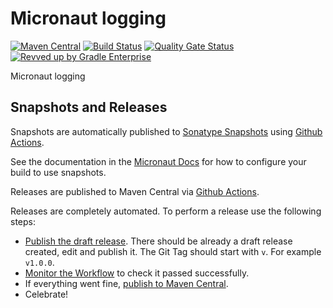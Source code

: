 <!-- Checklist: https://github.com/micronaut-projects/micronaut-core/wiki/New-Module-Checklist -->

# Micronaut logging

[![Maven Central](https://img.shields.io/maven-central/v/io.micronaut.logging/micronaut-logging.svg?label=Maven%20Central)](https://search.maven.org/search?q=g:%22io.micronaut.logging%22%20AND%20a:%22micronaut-logging%22)
[![Build Status](https://github.com/micronaut-projects/micronaut-logging/workflows/Java%20CI/badge.svg)](https://github.com/micronaut-projects/micronaut-logging/actions)
[![Quality Gate Status](https://sonarcloud.io/api/project_badges/measure?project=micronaut-projects_micronaut-logging&metric=alert_status)](https://sonarcloud.io/summary/new_code?id=micronaut-projects_micronaut-logging)
[![Revved up by Gradle Enterprise](https://img.shields.io/badge/Revved%20up%20by-Gradle%20Enterprise-06A0CE?logo=Gradle&labelColor=02303A)](https://ge.micronaut.io/scans)

Micronaut logging

## Snapshots and Releases

Snapshots are automatically published to [Sonatype Snapshots](https://s01.oss.sonatype.org/content/repositories/snapshots/io/micronaut/) using [Github Actions](https://github.com/micronaut-projects/micronaut-logging/actions).

See the documentation in the [Micronaut Docs](https://docs.micronaut.io/latest/guide/index.html#usingsnapshots) for how to configure your build to use snapshots.

Releases are published to Maven Central via [Github Actions](https://github.com/micronaut-projects/micronaut-logging/actions).

Releases are completely automated. To perform a release use the following steps:

* [Publish the draft release](https://github.com/micronaut-projects/micronaut-logging/releases). There should be already a draft release created, edit and publish it. The Git Tag should start with `v`. For example `v1.0.0`.
* [Monitor the Workflow](https://github.com/micronaut-projects/micronaut-logging/actions?query=workflow%3ARelease) to check it passed successfully.
* If everything went fine, [publish to Maven Central](https://github.com/micronaut-projects/micronaut-logging/actions?query=workflow%3A"Maven+Central+Sync").
* Celebrate!
